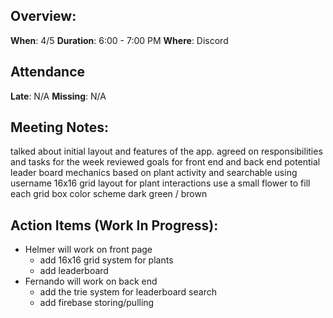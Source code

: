 ## Overview:
**When**:  4/5
**Duration**:  6:00 - 7:00 PM
**Where**:  Discord

## Attendance
**Late**: N/A
**Missing**: N/A

## Meeting Notes: 
talked about initial layout and features of the app.
agreed on responsibilities and tasks for the week
reviewed goals for front end and back end
potential leader board mechanics based on plant activity and searchable using username
16x16 grid layout for plant interactions 
use a small flower to fill each grid box
color scheme dark green / brown



## Action Items (Work In Progress):
- Helmer will work on front page
    - add 16x16 grid system for plants
    - add leaderboard
- Fernando will work on back end
    - add the trie system for leaderboard search
    - add firebase storing/pulling 